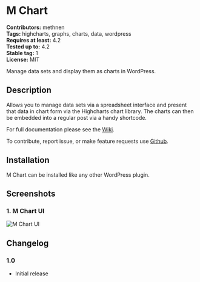 # M Chart #
**Contributors:** methnen  
**Tags:** highcharts, graphs, charts, data, wordpress  
**Requires at least:** 4.2  
**Tested up to:** 4.2  
**Stable tag:** 1  
**License:** MIT  

Manage data sets and display them as charts in WordPress.

## Description ##

Allows you to manage data sets via a spreadsheet interface and present that data in chart form via the Highcharts chart library.  The charts can then be embedded into a regular post via a handy shortcode.

For full documentation please see the [Wiki](https://github.com/methnen/m-chart/wiki).

To contribute, report issue, or make feature requests use [Github](https://github.com/methnen/m-chart).

## Installation ##

M Chart can be installed like any other WordPress plugin.

## Screenshots ##

### 1. M Chart UI ###
![M Chart UI](https://methnen.com/misc/m-chart/screenshot-1.png)


## Changelog ##

### 1.0 ###

* Initial release
